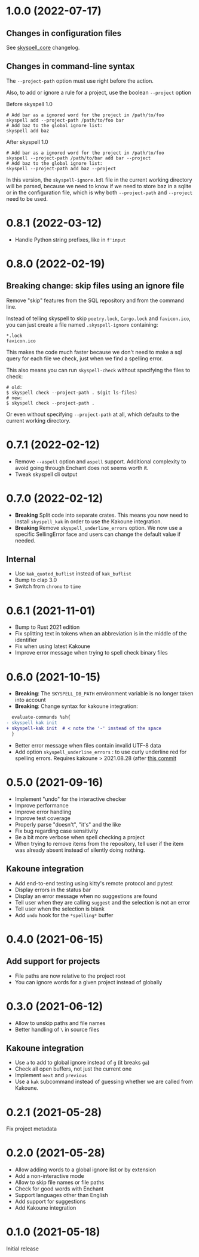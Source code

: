 # 1.0.0 (2022-07-17)

## Changes in configuration files

See [skyspell_core](https://git.sr.ht/~your-tools/skyspell/tree/main/item/crates/core/Changelog.md) changelog.

## Changes in command-line syntax

The `--project-path` option must use right before the action.

Also, to add or ignore a rule for a project, use the boolean `--project` option

Before skyspell 1.0

```
# Add bar as a ignored word for the project in /path/to/foo
skyspell add --project-path /path/to/foo bar
# Add baz to the global ignore list:
skyspell add baz
```

After skyspell 1.0

```
# Add bar as a ignored word for the project in /path/to/foo
skyspell --project-path /path/to/bar add bar --project
# Add baz to the global ignore list:
skyspell --project-path add baz --project
```

In this version, the `skyspell-ignore.kdl` file in the current working
directory will be parsed, because we need to know if we need to store
baz in a sqlite or in the configuration file, which is why both
`--project-path` and `--project` need to be used.

# 0.8.1 (2022-03-12)

* Handle Python string prefixes, like in `f'input`

# 0.8.0 (2022-02-19)

## Breaking change: skip files using an ignore file

Remove "skip" features from the SQL repository and from the command line.

Instead of telling skyspell to skip `poetry.lock`, `Cargo.lock` and
`favicon.ico`, you can just create a file named `.skyspell-ignore` containing:

```
*.lock
favicon.ico
```

This makes the code much faster because we don't need to make a sql query for each
file we check, just when we find a spelling error.

This also means you can run `skyspell-check` without specifying the files to check:

```
# old:
$ skyspell check --project-path . $(git ls-files)
# new:
$ skyspell check --project-path .
```

Or even without specifying `--project-path` at all, which defaults to the
current working directory.

# 0.7.1 (2022-02-12)

* Remove `--aspell` option and `aspell` support. Additional complexity to avoid
  going through Enchant does not seems worth it.
* Tweak skyspell cli output

# 0.7.0 (2022-02-12)

* **Breaking** Split code into separate crates. This means you now need to install `skyspell_kak` in
  order to use the Kakoune integration.
* **Breaking** Remove `skyspell_underline_errors` option. We now use a specific SellingError face
  and users can change the default value if needed.

## Internal

* Use `kak_quoted_buflist` instead of `kak_buflist`
* Bump to clap 3.0
* Switch from `chrono` to `time`

# 0.6.1 (2021-11-01)

* Bump to Rust 2021 edition
* Fix splitting text in tokens when an abbreviation is in the middle of
  the identifier
* Fix when using latest Kakoune
* Improve error message when trying to spell check binary files

# 0.6.0 (2021-10-15)

* **Breaking**: The `SKYSPELL_DB_PATH` environment variable is no longer taken into account
* **Breaking**: Change syntax for kakoune integration:

```diff
  evaluate-commands %sh{
- skyspell kak init
+ skyspell-kak init  # < note the '-' instead of the space
  }
```

* Better error message when files contain invalid UTF-8 data
* Add option `skyspell_underline_errors` : to use curly underline red
  for spelling errors. Requires kakoune > 2021.08.28 (after
  [this commit](https://github.com/mawww/kakoune/commit/3fc8e29d101b4f6eef2538cdbe799bab9859f4b3)

# 0.5.0 (2021-09-16)

* Implement "undo" for the interactive checker
* Improve performance
* Improve error handling
* Improve test coverage
* Properly parse "doesn't", "it's" and the like
* Fix bug regarding case sensitivity
* Be a bit more verbose when spell checking a project
* When trying to remove items from the repository, tell user if the item
  was already absent instead of silently doing nothing.

## Kakoune integration

* Add end-to-end testing using kitty's remote protocol and pytest
* Display errors in the status bar
* Display an error message when no suggestions are found
* Tell user when they are calling `suggest` and the selection is not an error
* Tell user when the selection is blank
* Add `undo` hook for the `*spelling*` buffer

# 0.4.0 (2021-06-15)

## Add support for projects

* File paths are now relative to the project root
* You can ignore words for a given project instead of globally

# 0.3.0 (2021-06-12)

* Allow to unskip paths and file names
* Better handling of `\` in source files

## Kakoune integration

* Use `a` to add to global ignore instead of `g` (it breaks `ga`)
* Check all open buffers, not just the current one
* Implement `next` and `previous`
* Use a `kak` subcommand instead of guessing whether we are called
  from Kakoune.

# 0.2.1 (2021-05-28)

Fix project metadata

# 0.2.0 (2021-05-28)

* Allow adding words to a global ignore list or by extension
* Add a non-interactive mode
* Allow to skip file names or file paths
* Check for good words with Enchant
* Support languages other than English
* Add support for suggestions
* Add Kakoune integration

# 0.1.0 (2021-05-18)

Initial release


